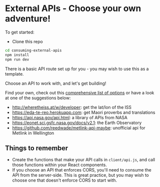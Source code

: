 # External APIs - Choose your own adventure!

To get started: 

* Clone this repo

```sh
cd consuming-external-apis
npm install
npm run dev
```

There is a basic API route set up for you - you may wish to use this as a template.

Choose an API to work with, and let's get building! 

Find your own, check out this [comprehensive list of options](https://github.com/public-apis/public-apis) or have a look at one of the suggestions below:

* http://wheretheiss.at/w/developer: get the lat/lon of the ISS
* https://eda-te-reo.herokuapp.com: get Maori proverbs and translations
* https://api.nasa.gov/api.html: a library of APIs from NASA
* https://eonet.sci.gsfc.nasa.gov/docs/v2.1: the Earth Observatory
* https://github.com/reedwade/metlink-api-maybe: unofficial api for Metlink in Wellington

## Things to remember
* Create the functions that make your API calls in `client/api.js`, and call those functions within your React components.
* If you choose an API that enforces CORS, you'll need to consume the API from the server-side. This is great practice, but you may wish to choose one that doesn't enforce CORS to start with.
